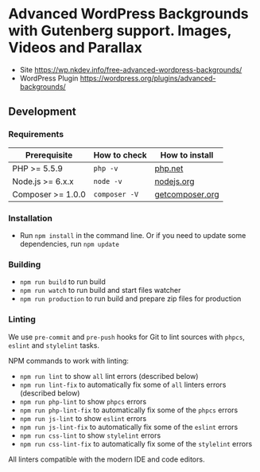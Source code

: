 # Advanced WordPress Backgrounds with Gutenberg support. Images, Videos and Parallax

- Site https://wp.nkdev.info/free-advanced-wordpress-backgrounds/
- WordPress Plugin https://wordpress.org/plugins/advanced-backgrounds/

## Development

### Requirements

| Prerequisite              | How to check  | How to install                                  |
| ------------------------- | ------------- | ----------------------------------------------- |
| PHP >= 5.5.9              | `php -v`      | [php.net](https://php.net/manual/en/install.php) |
| Node.js >= 6.x.x          | `node -v`     | [nodejs.org](https://nodejs.org/)                |
| Composer >= 1.0.0	        | `composer -V` | [getcomposer.org](https://getcomposer.org)       |

### Installation

- Run `npm install` in the command line. Or if you need to update some dependencies, run `npm update`

### Building

- `npm run build` to run build
- `npm run watch` to run build and start files watcher
- `npm run production` to run build and prepare zip files for production

### Linting

We use `pre-commit` and `pre-push` hooks for Git to lint sources with `phpcs`, `eslint` and `stylelint` tasks.

NPM commands to work with linting:

- `npm run lint` to show `all` lint errors (described below)
- `npm run lint-fix` to automatically fix some of `all` linters errors (described below)
- `npm run php-lint` to show `phpcs` errors
- `npm run php-lint-fix` to automatically fix some of the `phpcs` errors
- `npm run js-lint` to show `eslint` errors
- `npm run js-lint-fix` to automatically fix some of the `eslint` errors
- `npm run css-lint` to show `stylelint` errors
- `npm run css-lint-fix` to automatically fix some of the `stylelint` errors

All linters compatible with the modern IDE and code editors.
